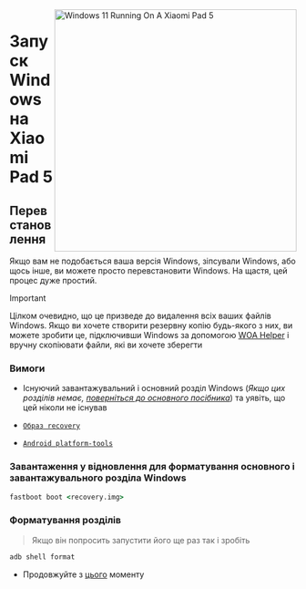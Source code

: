<img align="right" src="https://raw.githubusercontent.com/erdilS/Port-Windows-11-Xiaomi-Pad-5/main/nabu.png" width="425" alt="Windows 11 Running On A Xiaomi Pad 5">


# Запуск Windows на Xiaomi Pad 5

## Перевстановлення
Якщо вам не подобається ваша версія Windows, зіпсували Windows, або щось інше, ви можете просто перевстановити Windows. На щастя, цей процес дуже простий.
> [!IMPORTANT]
> Цілком очевидно, що це призведе до видалення всіх ваших файлів Windows. Якщо ви хочете створити резервну копію будь-якого з них, ви можете зробити це, підключивши Windows за допомогою [WOA Helper](https://github.com/erdilS/Port-Windows-11-Xiaomi-Pad-5/releases/download/dualboot/woahelper.apk) і вручну скопіювати файли, які ви хочете зберегти 

### Вимоги

- Існуючий завантажувальний і основний розділ Windows (*Якщо цих розділів немає, [поверніться до основного посібника](/guide/Ukrainian/install-uk.md)*) та уявіть, що цей ніколи не існував

- [```Образ recovery```](https://github.com/erdilS/Port-Windows-11-Xiaomi-Pad-5/releases/download/1.0/recovery.img)

- [```Android platform-tools```](https://developer.android.com/studio/releases/platform-tools)

### Завантаження у відновлення для форматування основного і завантажувального розділа Windows

```cmd
fastboot boot <recovery.img>
```

### Форматування розділів
> Якщо він попросить запустити його ще раз так і зробіть

```cmd
adb shell format
```

- Продовжуйте з [цього](/guide/Ukrainian/3-install-uk.md#Запустіть-msc) моменту
